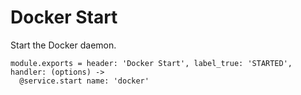
# Docker Start

Start the Docker daemon.

    module.exports = header: 'Docker Start', label_true: 'STARTED', handler: (options) ->
      @service.start name: 'docker'

